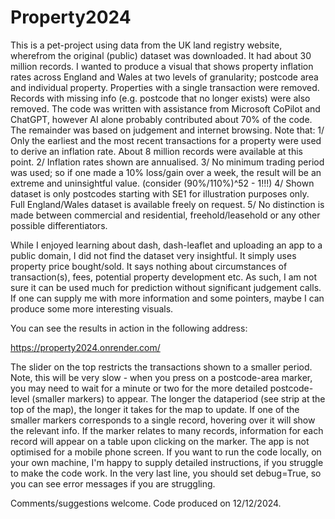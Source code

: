 # Property2024

This is a pet-project using data from the UK land registry website, wherefrom the original (public) dataset was downloaded. It had about 30 million records.
I wanted to produce a visual that shows property inflation rates across England and Wales at two levels of granularity; postcode area and individual property. 
Properties with a single transaction were removed. Records with missing info (e.g. postcode that no longer exists) were also removed. 
The code was written with assistance from Microsoft CoPilot and ChatGPT, however AI alone probably contributed about 70% of the code. 
The remainder was based on judgement and internet browsing.
Note that: 
  1/ Only the earliest and the most recent transactions for a property were used to derive an inflation rate. About 8 million records were available at this point. 
  2/ Inflation rates shown are annualised.
  3/ No minimum trading period was used; so if one made a 10% loss/gain over a week, the result will be an extreme and uninsightful value. (consider (90%/110%)^52 - 1!!!)
  4/ Shown dataset is only postcodes starting with SE1 for illustration purposes only. Full England/Wales dataset is available freely on request.
  5/ No distinction is made between commercial and residential, freehold/leasehold or any other possible differentiators. 

While I enjoyed learning about dash, dash-leaflet and uploading an app to a public domain, I did not find the dataset very insightful. It simply uses property price bought/sold. It says nothing about circumstances of transaction(s), fees, potential property development etc. As such, I am not sure it can be used much for prediction without significant judgement calls. If one can supply me with more information and some pointers, maybe I can produce some more interesting visuals.

You can see the results in action in the following address: 

https://property2024.onrender.com/

The slider on the top restricts the transactions shown to a smaller period.
Note, this will be very slow - when you press on a postcode-area marker, you may need to wait for a minute or two for the more detailed postcode-level (smaller markers) to appear. The longer the dataperiod (see strip at the top of the map), the longer it takes for the map to update.
If one of the smaller markers corresponds to a single record, hovering over it will show the relevant info. If the marker relates to many records, information for each record will appear on a table upon clicking on the marker.
The app is not optimised for a mobile phone screen.
If you want to run the code locally, on your own machine, I'm happy to supply detailed instructions, if you struggle to make the code work. In the very last line, you should set debug=True, so you can see error messages if you are struggling. 

Comments/suggestions welcome. Code produced on 12/12/2024.
